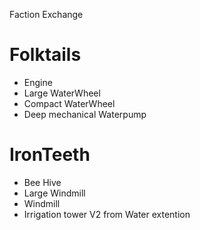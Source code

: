 Faction Exchange

# Folktails
* Engine
* Large WaterWheel
* Compact WaterWheel
* Deep mechanical Waterpump

# IronTeeth
* Bee Hive
* Large Windmill
* Windmill
* Irrigation tower V2 from Water extention